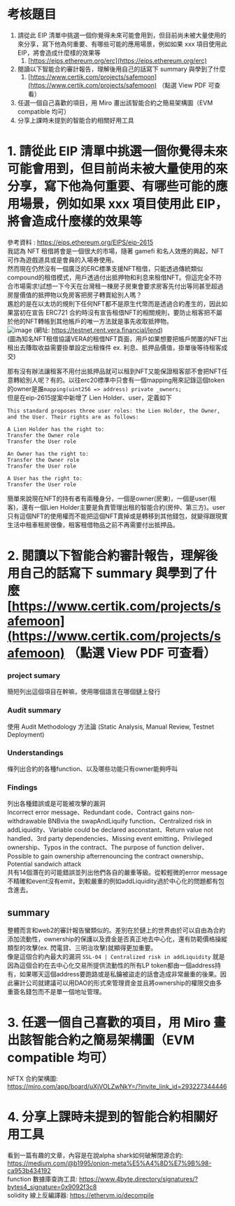 # 考核題目

1. 請從此 EIP 清單中挑選一個你覺得未來可能會用到，但目前尚未被大量使用的來分享，寫下他為何重要、有哪些可能的應用場景，例如如果 xxx 項目使用此 EIP，將會造成什麼樣的效果等  
    1. [https://eips.ethereum.org/erc](https://eips.ethereum.org/erc)  
2. 閱讀以下智能合約審計報告，理解後用自己的話寫下 summary 與學到了什麼  
    1. [https://www.certik.com/projects/safemoon](https://www.certik.com/projects/safemoon) （點選 View PDF 可查看）  
3. 任選一個自己喜歡的項目，用 Miro 畫出該智能合約之簡易架構圖（EVM compatible 均可）  
4. 分享上課時未提到的智能合約相關好用工具  

# 1. 請從此 EIP 清單中挑選一個你覺得未來可能會用到，但目前尚未被大量使用的來分享，寫下他為何重要、有哪些可能的應用場景，例如如果 xxx 項目使用此 EIP，將會造成什麼樣的效果等  
參考資料 : https://eips.ethereum.org/EIPS/eip-2615  
我認為 NFT 租借將會是一個很大的市場，隨著 gamefi 和名人效應的興起，NFT可作為遊戲道具或是會員的入場券使用。  
然而現在仍然沒有一個廣泛的ERC標準支援NFT租借，只能透過傳統類似compound的租借模式，用戶透過付出抵押物和利息來租借NFT。但這完全不符合市場需求!試想一下今天在台灣租一棟房子房東會要求房客先付出等同甚至超過房屋價值的抵押物以免房客把房子轉賣給別人嗎？  
尷尬的是在以太坊的規則下任何NFT都不是原生代幣而是透過合約產生的，因此如果當初在宣告 ERC721 合約時沒有宣告租借NFT的相關規則，要防止租客把不屬於他的NFT轉帳到其他帳戶的唯一方法就是事先收取抵押物。  
![image](https://user-images.githubusercontent.com/70627447/153724871-898c88a8-2669-4ac2-a809-10bc13ad3e09.png)
(網址: https://testnet.rent.vera.financial/lend)  
(圖為知名NFT租借協議VERA的租借NFT頁面，用戶如果想要把帳戶閒置的NFT出租出去賺取收益需要掛單設定出租條件 ex. 利息、抵押品價值，掛單後等待租客成交)  
  
那有沒有辦法讓租客不用付出抵押品就可以租到NFT又能保證租客部不會把NFT任意轉給別人呢？有的。以往erc20標準中只會有一個mapping用來記錄這個token的owner是誰`mapping(uint256 => address) private _owners;`  
但是在eip-2615提案中新增了 Lien Holder、user，定義如下
``` Specification
This standard proposes three user roles: the Lien Holder, the Owner, and the User. Their rights are as follows:

A Lien Holder has the right to:
Transfer the Owner role
Transfer the User role

An Owner has the right to:
Transfer the Owner role
Transfer the User role

A User has the right to:
Transfer the User role
```
簡單來說現在NFT的持有者有兩種身分，一個是owner(房東)，一個是user(租客)，還有一個Lien Holder主要是負責管理出租的智能合約(房仲、第三方)。user只有這個NFT的使用權而不能把這個NFT賣掉或是轉移到其他錢包，就變得跟現實生活中租車租房很像，租客租借物品之前不再需要付出抵押品。  

# 2. 閱讀以下智能合約審計報告，理解後用自己的話寫下 summary 與學到了什麼 [https://www.certik.com/projects/safemoon](https://www.certik.com/projects/safemoon) （點選 View PDF 可查看） 
### project sumary
簡短列出這個項目在幹嘛，使用哪個語言在哪個鏈上發行  
### Audit summary
使用 Audit Methodology 方法論 (Static Analysis, Manual Review, Testnet Deployment)  
### Understandings
條列出合約的各種function、以及哪些功能只有owner能夠呼叫  
### Findings
列出各種錯誤或是可能被攻擊的漏洞  
Incorrect error message、Redundant code、Contract gains non-withdrawable BNBvia the swapAndLiquify function、Centralized risk in addLiquidity、Variable could be declared asconstant、Return value not handled、3rd party dependencies、Missing event emitting、Privileged ownership、Typos in the contract、The purpose of function deliver、Possible to gain ownership afterrenouncing the contract ownership、Potential sandwich attack  
共有14個潛在的可能錯誤並列出他們各自的嚴重等級。從較輕微的error message不精確和event沒有emit，到較嚴重的例如addLiquidity過於中心化的問題都有包含進去。  

## summary
整體而言和web2的審計報告蠻類似的。差別在於鏈上的世界由於可以自由為合約添加流動性，ownership的保護以及資金是否真正地去中心化，還有防範價格操縱類型的攻擊(ex. 閃電貸、三明治攻擊)就顯得更加重要。    
像是這個合約內最大的漏洞 `SSL-04 | Centralized risk in addLiquidity` 就是因為這個合約在去中心化交易所提供流動性的所有LP token都由一個address持有，如果哪天這個address要跑路或是私鑰被盜走的話會造成非常嚴重的後果。因此審計公司就建議可以用DAO的形式來管理資金並且將ownership的權限交由多重簽名錢包而不是單一個地址管理。    


# 3. 任選一個自己喜歡的項目，用 Miro 畫出該智能合約之簡易架構圖（EVM compatible 均可）  
NFTX 合約架構圖:  
https://miro.com/app/board/uXjVOLZwNkY=/?invite_link_id=293227344446  

# 4. 分享上課時未提到的智能合約相關好用工具  
看到一篇有趣的文章，內容是在說alpha shark如何破解閉源合約: https://medium.com/@b1995/onion-meta%E5%A4%8D%E7%9B%98-ca953b434192  
function 數據庫查詢工具: https://www.4byte.directory/signatures/?bytes4_signature=0x9092f3c8  
solidity 線上反編譯器: https://ethervm.io/decompile  




